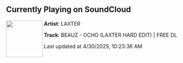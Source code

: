 ## Currently Playing on SoundCloud

[<img align="left" width="100" src="https://i1.sndcdn.com/artworks-7cphWnok9YcyIy52-8pHWyw-t500x500.png">](https://soundcloud.com/laxter-music/beauz-ocho-laxter-hard-edit-free-dl)

**Artist**: LAXTER 

**Track**: BEAUZ - OCHO (LAXTER HARD EDIT) | FREE DL

Last updated at 4/30/2025, 10:23:36 AM
